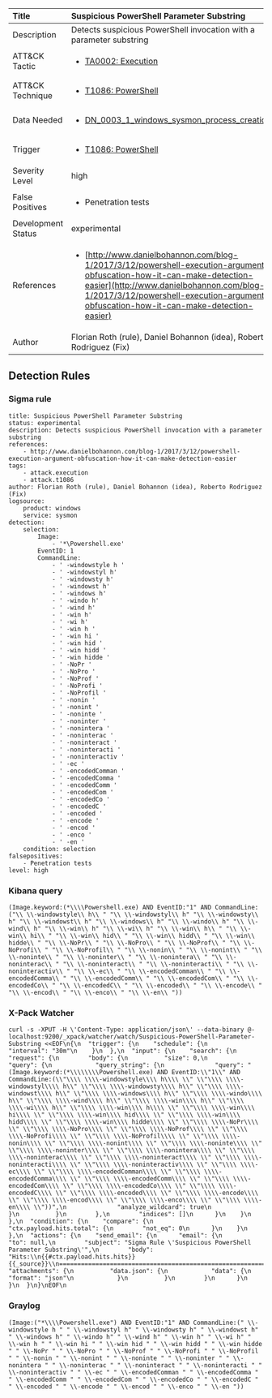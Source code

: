 | Title                | Suspicious PowerShell Parameter Substring                                                                                                                                                 |
|:---------------------|:------------------------------------------------------------------------------------------------------------------------------------------------------------|
| Description          | Detects suspicious PowerShell invocation with a parameter substring                                                                                                                                           |
| ATT&amp;CK Tactic    | <ul><li>[TA0002: Execution](https://attack.mitre.org/tactics/TA0002)</li></ul>  |
| ATT&amp;CK Technique | <ul><li>[T1086: PowerShell](https://attack.mitre.org/techniques/T1086)</li></ul>                             |
| Data Needed          | <ul><li>[DN_0003_1_windows_sysmon_process_creation](../Data_Needed/DN_0003_1_windows_sysmon_process_creation.md)</li></ul>                                                         |
| Trigger              | <ul><li>[T1086: PowerShell](../Triggers/T1086.md)</li></ul>  |
| Severity Level       | high                                                                                                                                                 |
| False Positives      | <ul><li>Penetration tests</li></ul>                                                                  |
| Development Status   | experimental                                                                                                                                                |
| References           | <ul><li>[http://www.danielbohannon.com/blog-1/2017/3/12/powershell-execution-argument-obfuscation-how-it-can-make-detection-easier](http://www.danielbohannon.com/blog-1/2017/3/12/powershell-execution-argument-obfuscation-how-it-can-make-detection-easier)</li></ul>                                                          |
| Author               | Florian Roth (rule), Daniel Bohannon (idea), Roberto Rodriguez (Fix)                                                                                                                                                |


## Detection Rules

### Sigma rule

```
title: Suspicious PowerShell Parameter Substring
status: experimental
description: Detects suspicious PowerShell invocation with a parameter substring
references:
    - http://www.danielbohannon.com/blog-1/2017/3/12/powershell-execution-argument-obfuscation-how-it-can-make-detection-easier
tags:
    - attack.execution
    - attack.t1086
author: Florian Roth (rule), Daniel Bohannon (idea), Roberto Rodriguez (Fix)
logsource:
    product: windows
    service: sysmon
detection:
    selection:
        Image:
            - '*\Powershell.exe'
        EventID: 1
        CommandLine:
            - ' -windowstyle h '
            - ' -windowstyl h'
            - ' -windowsty h'
            - ' -windowst h'
            - ' -windows h'
            - ' -windo h'
            - ' -wind h'
            - ' -win h'
            - ' -wi h'
            - ' -win h '
            - ' -win hi '
            - ' -win hid '
            - ' -win hidd '
            - ' -win hidde '
            - ' -NoPr '
            - ' -NoPro '
            - ' -NoProf '
            - ' -NoProfi '
            - ' -NoProfil ' 
            - ' -nonin '
            - ' -nonint '
            - ' -noninte '
            - ' -noninter '
            - ' -nonintera '
            - ' -noninterac '
            - ' -noninteract '
            - ' -noninteracti '
            - ' -noninteractiv '
            - ' -ec '
            - ' -encodedComman '
            - ' -encodedComma '
            - ' -encodedComm '
            - ' -encodedCom '
            - ' -encodedCo '
            - ' -encodedC '
            - ' -encoded '
            - ' -encode '
            - ' -encod '
            - ' -enco '
            - ' -en '
    condition: selection
falsepositives:
    - Penetration tests
level: high

```





### Kibana query

```
(Image.keyword:(*\\\\Powershell.exe) AND EventID:"1" AND CommandLine:("\\ \\-windowstyle\\ h\\ " "\\ \\-windowstyl\\ h" "\\ \\-windowsty\\ h" "\\ \\-windowst\\ h" "\\ \\-windows\\ h" "\\ \\-windo\\ h" "\\ \\-wind\\ h" "\\ \\-win\\ h" "\\ \\-wi\\ h" "\\ \\-win\\ h\\ " "\\ \\-win\\ hi\\ " "\\ \\-win\\ hid\\ " "\\ \\-win\\ hidd\\ " "\\ \\-win\\ hidde\\ " "\\ \\-NoPr\\ " "\\ \\-NoPro\\ " "\\ \\-NoProf\\ " "\\ \\-NoProfi\\ " "\\ \\-NoProfil\\ " "\\ \\-nonin\\ " "\\ \\-nonint\\ " "\\ \\-noninte\\ " "\\ \\-noninter\\ " "\\ \\-nonintera\\ " "\\ \\-noninterac\\ " "\\ \\-noninteract\\ " "\\ \\-noninteracti\\ " "\\ \\-noninteractiv\\ " "\\ \\-ec\\ " "\\ \\-encodedComman\\ " "\\ \\-encodedComma\\ " "\\ \\-encodedComm\\ " "\\ \\-encodedCom\\ " "\\ \\-encodedCo\\ " "\\ \\-encodedC\\ " "\\ \\-encoded\\ " "\\ \\-encode\\ " "\\ \\-encod\\ " "\\ \\-enco\\ " "\\ \\-en\\ "))
```





### X-Pack Watcher

```
curl -s -XPUT -H \'Content-Type: application/json\' --data-binary @- localhost:9200/_xpack/watcher/watch/Suspicious-PowerShell-Parameter-Substring <<EOF\n{\n  "trigger": {\n    "schedule": {\n      "interval": "30m"\n    }\n  },\n  "input": {\n    "search": {\n      "request": {\n        "body": {\n          "size": 0,\n          "query": {\n            "query_string": {\n              "query": "(Image.keyword:(*\\\\\\\\Powershell.exe) AND EventID:\\"1\\" AND CommandLine:(\\"\\\\ \\\\-windowstyle\\\\ h\\\\ \\" \\"\\\\ \\\\-windowstyl\\\\ h\\" \\"\\\\ \\\\-windowsty\\\\ h\\" \\"\\\\ \\\\-windowst\\\\ h\\" \\"\\\\ \\\\-windows\\\\ h\\" \\"\\\\ \\\\-windo\\\\ h\\" \\"\\\\ \\\\-wind\\\\ h\\" \\"\\\\ \\\\-win\\\\ h\\" \\"\\\\ \\\\-wi\\\\ h\\" \\"\\\\ \\\\-win\\\\ h\\\\ \\" \\"\\\\ \\\\-win\\\\ hi\\\\ \\" \\"\\\\ \\\\-win\\\\ hid\\\\ \\" \\"\\\\ \\\\-win\\\\ hidd\\\\ \\" \\"\\\\ \\\\-win\\\\ hidde\\\\ \\" \\"\\\\ \\\\-NoPr\\\\ \\" \\"\\\\ \\\\-NoPro\\\\ \\" \\"\\\\ \\\\-NoProf\\\\ \\" \\"\\\\ \\\\-NoProfi\\\\ \\" \\"\\\\ \\\\-NoProfil\\\\ \\" \\"\\\\ \\\\-nonin\\\\ \\" \\"\\\\ \\\\-nonint\\\\ \\" \\"\\\\ \\\\-noninte\\\\ \\" \\"\\\\ \\\\-noninter\\\\ \\" \\"\\\\ \\\\-nonintera\\\\ \\" \\"\\\\ \\\\-noninterac\\\\ \\" \\"\\\\ \\\\-noninteract\\\\ \\" \\"\\\\ \\\\-noninteracti\\\\ \\" \\"\\\\ \\\\-noninteractiv\\\\ \\" \\"\\\\ \\\\-ec\\\\ \\" \\"\\\\ \\\\-encodedComman\\\\ \\" \\"\\\\ \\\\-encodedComma\\\\ \\" \\"\\\\ \\\\-encodedComm\\\\ \\" \\"\\\\ \\\\-encodedCom\\\\ \\" \\"\\\\ \\\\-encodedCo\\\\ \\" \\"\\\\ \\\\-encodedC\\\\ \\" \\"\\\\ \\\\-encoded\\\\ \\" \\"\\\\ \\\\-encode\\\\ \\" \\"\\\\ \\\\-encod\\\\ \\" \\"\\\\ \\\\-enco\\\\ \\" \\"\\\\ \\\\-en\\\\ \\"))",\n              "analyze_wildcard": true\n            }\n          }\n        },\n        "indices": []\n      }\n    }\n  },\n  "condition": {\n    "compare": {\n      "ctx.payload.hits.total": {\n        "not_eq": 0\n      }\n    }\n  },\n  "actions": {\n    "send_email": {\n      "email": {\n        "to": null,\n        "subject": "Sigma Rule \'Suspicious PowerShell Parameter Substring\'",\n        "body": "Hits:\\n{{#ctx.payload.hits.hits}}{{_source}}\\n================================================================================\\n{{/ctx.payload.hits.hits}}",\n        "attachments": {\n          "data.json": {\n            "data": {\n              "format": "json"\n            }\n          }\n        }\n      }\n    }\n  }\n}\nEOF\n
```





### Graylog

```
(Image:("*\\\\Powershell.exe") AND EventID:"1" AND CommandLine:(" \\-windowstyle h " " \\-windowstyl h" " \\-windowsty h" " \\-windowst h" " \\-windows h" " \\-windo h" " \\-wind h" " \\-win h" " \\-wi h" " \\-win h " " \\-win hi " " \\-win hid " " \\-win hidd " " \\-win hidde " " \\-NoPr " " \\-NoPro " " \\-NoProf " " \\-NoProfi " " \\-NoProfil " " \\-nonin " " \\-nonint " " \\-noninte " " \\-noninter " " \\-nonintera " " \\-noninterac " " \\-noninteract " " \\-noninteracti " " \\-noninteractiv " " \\-ec " " \\-encodedComman " " \\-encodedComma " " \\-encodedComm " " \\-encodedCom " " \\-encodedCo " " \\-encodedC " " \\-encoded " " \\-encode " " \\-encod " " \\-enco " " \\-en "))
```


